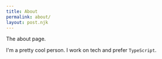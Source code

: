 ```yaml
---
title: About
permalink: about/
layout: post.njk
---
```


The about page.

I'm a pretty cool person. I work on tech and prefer `TypeScript`.
